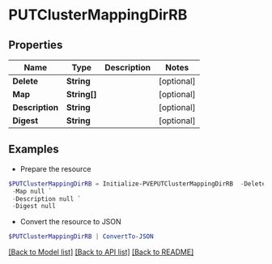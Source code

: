 # PUTClusterMappingDirRB
## Properties

Name | Type | Description | Notes
------------ | ------------- | ------------- | -------------
**Delete** | **String** |  | [optional] 
**Map** | **String[]** |  | [optional] 
**Description** | **String** |  | [optional] 
**Digest** | **String** |  | [optional] 

## Examples

- Prepare the resource
```powershell
$PUTClusterMappingDirRB = Initialize-PVEPUTClusterMappingDirRB  -Delete null `
 -Map null `
 -Description null `
 -Digest null
```

- Convert the resource to JSON
```powershell
$PUTClusterMappingDirRB | ConvertTo-JSON
```

[[Back to Model list]](../README.md#documentation-for-models) [[Back to API list]](../README.md#documentation-for-api-endpoints) [[Back to README]](../README.md)

